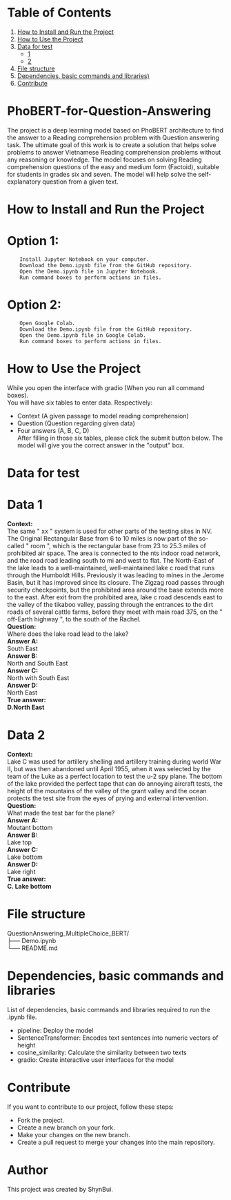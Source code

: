 # Table of Contents

1. [How to Install and Run the Project](#How-to-Install-and-Run-the-Project)
2. [How to Use the Project](#How-to-Use-the-Project)
3. [Data for test](#Data-for-test)
    - [1](#Data-1)
    - [2](#Data-2)
5. [File structure](#File-structure)
6. [Dependencies, basic commands and libraries)](#Dependencies,-basic-commands-and-libraries)
7. [Contribute](#Contribute)

   
# PhoBERT-for-Question-Answering
The project is a deep learning model based on PhoBERT architecture to find the answer to a Reading comprehension problem with Question answering task. The ultimate goal of this work is to create a solution that helps solve problems to answer Vietnamese Reading comprehension problems without any reasoning or knowledge. The model focuses on solving Reading comprehension questions of the easy and medium form (Factoid), suitable for students in grades six and seven. The model will help solve the self-explanatory question from a given text.

# How to Install and Run the Project
# Option 1: 
        Install Jupyter Notebook on your computer.
        Download the Demo.ipynb file from the GitHub repository.
        Open the Demo.ipynb file in Jupyter Notebook.
        Run command boxes to perform actions in files.
# Option 2:
        Open Google Colab.
        Download the Demo.ipynb file from the GitHub repository.
        Open the Demo.ipynb file in Google Colab.
        Run command boxes to perform actions in files.
        
# How to Use the Project
While you open the interface with gradio (When you run all command boxes).<br>
You will have six tables to enter data. Respectively: 
+ Context (A given passage to model reading comprehension)
+ Question (Question regarding given data)
+ Four answers (A, B, C, D)<br>
After filling in those six tables, please click the submit button below.
The model will give you the correct answer in the "output" box.

# Data for test
# Data 1
**Context:** <br>The same " xx " system is used for other parts of the testing sites in NV. The Original Rectangular Base from 6 to 10 miles is now part of the so-called " room ", which is the rectangular base from 23 to 25.3 miles of prohibited air space. The area is connected to the nts indoor road network, and the road road leading south to mi and west to flat. The North-East of the lake leads to a well-maintained, well-maintained lake c road that runs through the Humboldt Hills. Previously it was leading to mines in the Jerome Basin, but it has improved since its closure. The Zigzag road passes through security checkpoints, but the prohibited area around the base extends more to the east. After exit from the prohibited area, lake c road descends east to the valley of the tikaboo valley, passing through the entrances to the dirt roads of several cattle farms, before they meet with main road 375, on the " off-Earth highway ", to the south of the Rachel. <br>
**Question:**<br> Where does the lake road lead to the lake?<br>
**Answer A:** <br>South East<br>
**Answer B:** <br>North and South East<br>
**Answer C:** <br>North with  South East<br>
**Answer D:** <br>North East<br>
**True answer: <br>D.North East**<br>

# Data 2
**Context:** <br>Lake C was used for artillery shelling and artillery training during world War II, but was then abandoned until April 1955, when it was selected by the team of the Luke as a perfect location to test the u-2 spy plane. The bottom of the lake provided the perfect tape that can do annoying aircraft tests, the height of the mountains of the valley of the grant valley and the ocean protects the test site from the eyes of prying and external intervention.<br>
**Question:** <br>What made the test bar for the plane?<br>
**Answer A:** <br>Moutant bottom<br>
**Answer B:** <br>Lake top<br>
**Answer C:** <br>Lake bottom<br>
**Answer D:** <br>Lake right<br>
**True answer:<br> C. Lake bottom**<br>

# File structure
QuestionAnswering_MultipleChoice_BERT/<br>
├── Demo.ipynb<br>
└── README.md

# Dependencies, basic commands and libraries
List of dependencies, basic commands and libraries required to run the .ipynb file.

- pipeline: Deploy the model
- SentenceTransformer: Encodes text sentences into numeric vectors of height
- cosine_similarity: Calculate the similarity between two texts
- gradio: Create interactive user interfaces for the model

# Contribute
If you want to contribute to our project, follow these steps:

- Fork the project.
- Create a new branch on your fork.
- Make your changes on the new branch.
- Create a pull request to merge your changes into the main repository.

# Author 
This project was created by ShynBui.

